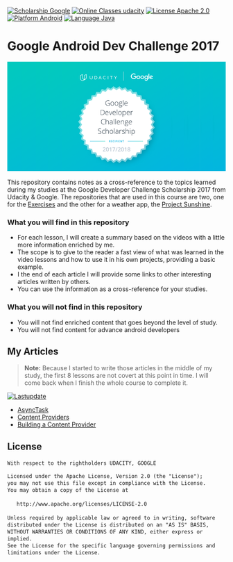 ﻿[![Scholarship Google](https://img.shields.io/badge/scholarship-Google-brightgreen.svg)](https://www.google.com)
[![Online Classes udacity](https://img.shields.io/badge/online%20classes-Udacity-ff69b4.svg)](https://www.udacity.com)
[![License Apache 2.0](https://img.shields.io/badge/license-Apache%202.0-green.svg)](https://github.com/fjoglar/android-dev-challenge/blob/master/LICENSE.txt)
[![Platform Android](https://img.shields.io/badge/platform-Android-blue.svg)](https://www.android.com)
[![Language Java](https://img.shields.io/badge/language-Java-orange.svg)](https://www.java.com)
# Google Android Dev Challenge 2017

![Google Developer Challenge Scholarship badge](https://raw.githubusercontent.com/kalxasath/android-dev-challenge-2017/master/assets/android-dev-challenge-badge.png)

This repository contains notes as a cross-reference to the topics learned during my studies at the Google Developer Challenge Scholarship 2017 from Udacity & Google. The repositories that are used in this course are two, one for the [Exercises](https://github.com/udacity/ud851-Exercises) and the other for a weather app, the [Project Sunshine](https://github.com/udacity/ud851-Sunshine).

### What you will find in this repository
* For each lesson, I will create a summary based on the videos with a little more information enriched by me.
*  The scope is to give to the reader a fast view of what was learned in the video lessons and how to use it in his own projects, providing a basic example.
* I the end of each article I will provide some links to other interesting articles written by others.
* You can use the information as a cross-reference for your studies.

### What you will not find in this repository
* You will not find enriched content that goes beyond the level of study.
* You will not find content for advance android developers

## My Articles
> **Note:**
> Because I started to write those articles in the middle of my study, the first 8 lessons are not covert at this point in time. I will come back when I finish the whole course to complete it.

[![Lastupdate](https://img.shields.io/badge/last%20updated-on%2020%20December%202017-orange.svg)](https://www.java.com)

* [AsyncTask](https://github.com/kalxasath/android-dev-challenge-2017/blob/master/articles/AsyncTask.md)
* [Content Providers](https://github.com/kalxasath/android-dev-challenge-2017/blob/master/articles/Content%20Providers.md)
* [Building a Content Provider](https://github.com/kalxasath/android-dev-challenge-2017/blob/master/articles/Building%20a%20Content%20Provider.md)

## License
```
With respect to the rightholders UDACITY, GOOGLE 
```
```
Licensed under the Apache License, Version 2.0 (the "License");
you may not use this file except in compliance with the License.
You may obtain a copy of the License at

   http://www.apache.org/licenses/LICENSE-2.0

Unless required by applicable law or agreed to in writing, software
distributed under the License is distributed on an "AS IS" BASIS,
WITHOUT WARRANTIES OR CONDITIONS OF ANY KIND, either express or implied.
See the License for the specific language governing permissions and
limitations under the License.
```

